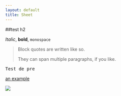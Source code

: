 ```yaml
---
layout: default
title: Sheet
---
```

##test h2

*Italic*, **bold**, `monospace`

> Block quotes are
> written like so.
>
> They can span multiple paragraphs,
> if you like.

<pre>Test de pre</pre>

[an example](http://example.com/ "Title")

![](img/logo.png)